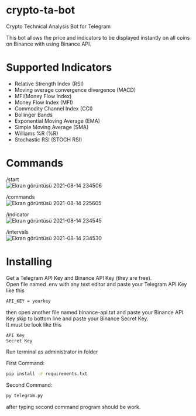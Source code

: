 # crypto-ta-bot
Crypto Technical Analysis Bot for Telegram

This bot allows the price and indicators to be displayed instantly on all coins on Binance with using Binance API.

# Supported Indicators

- Relative Strength Index (RSI)  
- Moving average convergence divergence (MACD)  
- MFI(Money Flow Index)  
- Money Flow Index (MFI)  
- Commodity Channel Index (CCI)  
- Bollinger Bands  
- Exponential Moving Average (EMA)  
- Simple Moving Average (SMA)  
- Williams %R (%R)  
- Stochastic RSI (STOCH RSI)  

# Commands

/start  
![Ekran görüntüsü 2021-08-14 234506](https://user-images.githubusercontent.com/15037280/129459755-0e6f91de-f18b-4c7d-8914-98f69757de99.png)

/commands  
![Ekran görüntüsü 2021-08-14 225605](https://user-images.githubusercontent.com/15037280/129459774-06678a33-90a8-4bf0-92dd-0a3d271e84eb.png)

/indicator  
![Ekran görüntüsü 2021-08-14 234545](https://user-images.githubusercontent.com/15037280/129459762-9c6c391c-d1d2-439d-a7c4-9f68d27d0898.png)

/intervals  
![Ekran görüntüsü 2021-08-14 234530](https://user-images.githubusercontent.com/15037280/129459770-25707cdc-0318-4d51-bb64-098e17551ba3.png)

# Installing

Get a Telegram API Key and Binance API Key (they are free).  
Open file named .env with any text editor and paste your Telegram API Key like this  
```sh
API_KEY = yourkey
```
then open another file named binance-api.txt and paste your Binance API Key skip to bottom line and paste your Binance Secret Key.  
It must be look like this
```sh
API Key
Secret Key
```

Run terminal as administrator in folder

First Command:
```sh
pip install -r requirements.txt
```

Second Command:
```sh
py telegram.py
```

after typing second command program should be work.  
